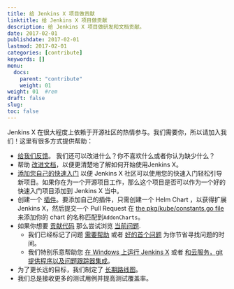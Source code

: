 ```yaml
---
title: 给 Jenkins X 项目做贡献
linktitle: 给 Jenkins X 项目做贡献
description: 给 Jenkins X 项目做研发和文档贡献。
date: 2017-02-01
publishdate: 2017-02-01
lastmod: 2017-02-01
categories: [contribute]
keywords: []
menu:
  docs:
    parent: "contribute"
    weight: 01
weight: 01	#rem
draft: false
slug:
toc: false
---
```


Jenkins X 在很大程度上依赖于开源社区的热情参与。我们需要你，所以请加入我们！这里有很多方式提供帮助：

* [给我们反馈](community/)。 我们还可以改进什么？你不喜欢什么或者你认为缺少什么？
* 帮助 [改进文档](documentation/)，以便更清楚地了解如何开始使用Jenkins X。
* [添加您自己的快速入门](/zh/developing/create-quickstart/#adding-your-own-quickstarts) 以便 Jenkins X 社区可以使用您的快速入门轻松引导新项目。如果你在为一个开源项目工作，那么这个项目是否可以作为一个好的快速入门项目添加到 Jenkins X 当中。
* 创建一个 [插件](/zh/about/features/#应用)。要添加自己的插件，只需创建一个 Helm Chart ，以获得扩展 Jenkins X，然后提交一个 Pull Request 在 [the pkg/kube/constants.go file](https://github.com/jenkins-x/jx/blob/master/pkg/kube/constants.go#L32-L50) 来添加你的 chart 的名称匹配到`AddonCharts`。
* 如果你想要 [贡献代码](development/) 那么尝试浏览 [当前问题](https://github.com/jenkins-x/jx/issues).
  * 我们已经标记了问题 [需要帮助](https://github.com/jenkins-x/jx/issues?q=is%3Aopen+is%3Aissue+label%3A%22help+wanted%22) 或者 [好的首个问题](https://github.com/jenkins-x/jx/issues?q=is%3Aopen+is%3Aissue+label%3A%22good+first+issue%22) 为你节省寻找问题的时间。
  * 我们特别乐意帮助您 [在 Windows 上运行 Jenkins X](https://github.com/jenkins-x/jx/issues?q=is%3Aopen+is%3Aissue+label%3Awindows) 或者 [和云服务，git 提供程序以及问题跟踪器集成](https://github.com/jenkins-x/jx/issues?q=is%3Aissue+is%3Aopen+label%3Aintegrations)。
 * 为了更长远的目标，我们制定了 [长期路线图](roadmap)。
 * 我们总是接收更多的测试用例并提高测试覆盖率。
